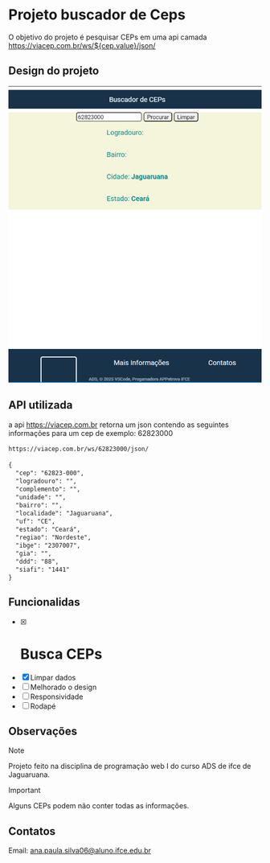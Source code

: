 # Projeto buscador de Ceps
O objetivo do projeto é pesquisar CEPs em uma api camada https://viacep.com.br/ws/${cep.value}/json/

## Design do projeto
![Design do projeto](image.png)
## API utilizada
a api https://viacep.com.br retorna um json contendo as seguintes informações para um cep de exemplo: 62823000

```
https://viacep.com.br/ws/62823000/json/

{
  "cep": "62823-000",
  "logradouro": "",
  "complemento": "",
  "unidade": "",
  "bairro": "",
  "localidade": "Jaguaruana",
  "uf": "CE",
  "estado": "Ceará",
  "regiao": "Nordeste",
  "ibge": "2307007",
  "gia": "",
  "ddd": "88",
  "siafi": "1441"
}
```
## Funcionalidas
- [x] # Busca CEPs
- [x] Limpar dados
- [ ] Melhorado o design
- [ ] Responsividade
- [ ] Rodapé

## Observações
> [!Note]
> Projeto feito na disciplina de programação web I do curso ADS de ifce de Jaguaruana.

>[!IMPORTANT]
> Alguns CEPs podem não conter todas as informações.

## Contatos
Email: ana.paula.silva06@aluno.ifce.edu.br